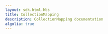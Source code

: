 ```yaml
---
layout: sdk.html.hbs
title: CollectionMapping
description: CollectionMapping documentation
algolia: true
---
```

    
